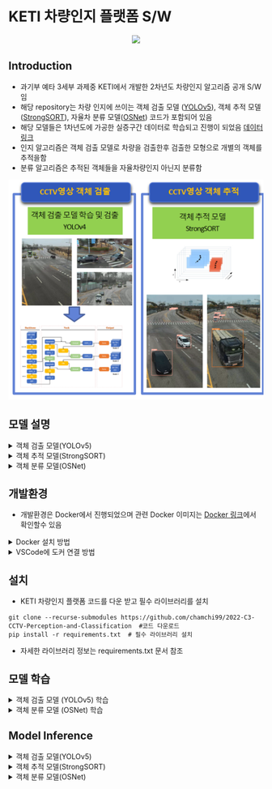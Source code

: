 # KETI 차량인지 플랫폼 S/W 





<div align="center">
<p>
<img src="trackers/strong_sort/results/output_th025.gif" width="400"/> 
</p>
</div>


## Introduction
* 과기부 예타 3세부 과제중 KETI에서 개발한 2차년도 차량인지 알고리즘 공개 S/W임
* 해당 repository는 차량 인지에 쓰이는 객체 검출 모델 ([YOLOv5](https://github.com/ultralytics/yolov5/tree/v7.0)), 객체 추적 모델 ([StrongSORT](https://arxiv.org/abs/2202.13514)), 자율차 분류 모델([OSNet](https://arxiv.org/abs/1905.00953)) 코드가 포함되어 있음
* 해당 모델들은 1차년도에 가공한 실증구간 데이터로 학습되고 진행이 되었음 [데이터 링크](https://github.com/chamchi99/2021-C3-CCTV-DB-on-RSU)
* 인지 알고리즘은 객체 검출 모델로 차량을 검출한후 검출한 모형으로 개별의 객체를 추적을함
* 분류 알고리즘은 추적된 객체들을 자율차량인지 아닌지 분류함
<div align="center">
<p>
<img src="imgs/flowchart2.png" width="800"/> 
</p>
</div>

<div>

</div>

## 모델 설명
<details>
<summary>객체 검출 모델(YOLOv5)</summary>

* 벤치마크 테스트에서 높은 정확도화 빠른 Inference 속도를 가진 One-Stage 객체 검출 모델임
* 과제를 수행하기위해 실시간성 처리 속도와 높은 검출 정확도가 필요함으로 해당 모델을 선별함
* 좀더 detail한 모형 설명은 개발자 [웹사이트](https://github.com/ultralytics/yolov5/tree/v7.0) 참고
<div align="center">
<p>
<img src="imgs/yolov5_perf.png" width="500"/> 
</p>
</div>

  </details>

<details>
<summary>객체 추적 모델(StrongSORT)</summary>

* StrongSORT는 [DeepSORT](https://arxiv.org/abs/1703.07402) 객체 추적 모델에 Gaussian Process Regression(GPR) 등 알고리즘들을 추가하여 성능을 보완한 모델임
* 높은 추적 성능을 가지고 있어 해당 모델을 선별함
* Deep backbone 모델로는 OSNet을 사용함
* 좀더 detail한 모형 설명은 [논문](https://arxiv.org/abs/2202.13514) 참고
<div align="center">
<p>
<img src="imgs/strongsort_metric.png" width="500"/> 
</p>
<p>
<img src="imgs/strongsort.png" width="500"/> 
</p>
</div>


  </details>


<details>
<summary>객체 분류 모델(OSNet)</summary>

* 
* 좀더 detail한 모형 설명은 [논문](https://arxiv.org/abs/1905.00953) 참고



  </details>



<div>



</div>



## 개발환경

* 개발환경은 Docker에서 진행되었으며 관련 Docker 이미지는 [Docker 링크](https://hub.docker.com/r/ultralytics/yolov5)에서 확인할수 있음
<details>
<summary>Docker 설치 방법</summary>

* 코드를 실행할 컴퓨터 Terminal에서 도커 이미지 다운로드

```
docker pull ultralytics/yolov5
```
<div align="center">
<p>
<img src="imgs/docker_pull.png" width="500"/> 
</p>

</div>



* 도커 컨테이너 생성

```
docker run --gpus all -it --ipc=host --name=KETI_C3 -e DISPLAY=$DISPLAY --mount type=bind,source=/root,target=/home/super/Desktop/KETI_C3 ultralytics/yolov5/ 
```
<div align="center">
<p>
<img src="imgs/docker_container.png" width="500"/> 
</p>

</div>



  </details>

<details>
<summary>VSCode에 도커 연결 방법</summary>

* 도커 컨테이너 생성을 확인한후 VSCode내 에서 컨테이너에 연결

```
In VSCode, run "Ctrl + Shift + P"
Select "Dev Containers:Attach to Running Container..."
```

<div align="center">
<p>
<img src="imgs/vs_connect.png" width="500"/> 
</p>

</div>

  </details>


<div>



</div>

## 설치

* KETI 차량인지 플랫폼 코드를 다운 받고 필수 라이브러리를 설치
```
git clone --recurse-submodules https://github.com/chamchi99/2022-C3-CCTV-Perception-and-Classification  #코드 다운로드
pip install -r requirements.txt  # 필수 라이브러리 설치
```
* 자세한 라이브러리 정보는 requirements.txt 문서 참조

## 모델 학습

<details>
<summary>객체 검출 모델 (YOLOv5) 학습</summary>

* MS COCO 데이터셋에 Pre-Train된 YOLOv5m 모형 weight 다운로드
* 파이썬 커널에서 아래코드를 실행시키면 자동으로 pre-trained weight가 다운로드 됨
```
import torch

model = torch.hub.load('ultralytics/yolov5', 'yolov5s', pretrained=True)
```

* 1차년도 학습데이터 [다운로드](https://github.com/chamchi99/2021-C3-CCTV-DB-on-RSU) 

```
cd yolov5/data #해당디렉토리에 학습데이터 다운로드
```
  
* 학습데이터 tree

```
#학습데이터
yolov5/data/train
    ㄴimages
        ㄴimg1.jpg
        ㄴimg2.jpg
    ㄴlabels
        ㄴlabel1.txt
        ㄴlabel2.txt

#검증데이터
yolov5/data/val
    ㄴimages
        ㄴimg1.jpg
        ㄴimg2.jpg
    ㄴlabels
        ㄴlabel1.txt
        ㄴlabel2.txt

```

* YOLOv5 모델 학습
```
cd yolov5
python train.py  --batch 64 --data dataset.yaml --weights yolov5m.pt --device 0 #YOLOv5m 모델 학습
```
<div align="center">
<p>
<img src="imgs/yolo_train2.png" width="500"/> 
</p>

</div>


* YOLOv5 모델 결과

```
yolov5/runs/train/exp #해당 디렉토리에 학습 결과 저장됨
```

<div align="center">
<p>
<img src="imgs/yolo_train.png" width="500"/> 
</p>

</div>



  </details>


<details>
<summary>객체 분류 모델 (OSNet) 학습</summary>

  
  </details>
  

## Model Inference

<details>
<summary>객체 검출 모델(YOLOv5)</summary>

* YOLOv5 모델 inference

```
cd yolov5
python detect.py --source data/*.jpg --weight  runs/train/exp/best.pt --batch-size 32
```
<div align="center">
<p>
<img src="imgs/yolo_inf.png" width="500"/> 
</p>

</div>



* YOLOv5 inference 결과

```
yolov5/runs/detect/exp #해당 디렉토리에 inference 결과 저장됨
```


  
</details>

<details>
<summary>객체 추적 모델(StrongSORT)</summary>

* StrongSORT 모델 inference
* 실증구간 학습데이터로 학습된 YOLOv5 weight 사용 함

```
python track_dev.py --save-vid  --source mp4/ch02_lane1_50km.mp4 --agnostic-nms --yolo-weights yolov5/runs/train/exp/best.pt
```
<div align="center">
<p>
<img src="imgs/track_inf2.png" width="500"/> 
</p>

</div>

* StrongSORT 모델 inference 결과

```
runs/track/exp #해당 디렉토리에 inference 결과 저장됨
```


<div align="center">
<p>
<img src="imgs/track_inf.png" width="500"/> 
</p>

</div>


</details>

<details>
<summary>객체 분류 모델(OSNet)</summary>


  
</details>
